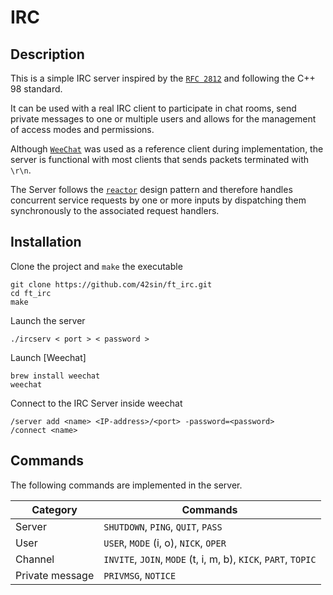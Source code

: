 # IRC
## Description
This is a simple IRC server inspired by the [`RFC 2812`] and following the C++ 98 standard.

It can be used with a real IRC client to participate in chat rooms, send private messages to one or multiple users and allows for the management of access modes and permissions. 

Although  [`WeeChat`] was used as a reference client during implementation, the server is functional with most clients that sends packets terminated with `\r\n`.

The Server follows the [`reactor`] design pattern and therefore handles concurrent service requests by one or more inputs by dispatching them synchronously to the associated request handlers.

## Installation
Clone the project and `make` the executable

	git clone https://github.com/42sin/ft_irc.git
	cd ft_irc
	make

Launch the server

	./ircserv < port > < password >

Launch  [Weechat]

	brew install weechat
	weechat
Connect to the IRC Server inside weechat

	/server add <name> <IP-address>/<port> -password=<password>
	/connect <name>

## Commands

The following commands are implemented in the server.

| Category        | Commands      
| --------------- | --------------------------------- |
| Server          | `SHUTDOWN`, `PING`, `QUIT`, `PASS` |
| User            | `USER`, `MODE` (i, o), `NICK`, `OPER` |
| Channel         | `INVITE`, `JOIN`, `MODE` (t, i, m, b), `KICK`, `PART`, `TOPIC` |
| Private message | `PRIVMSG`, `NOTICE` 

[`RFC 2812`]: https://www.rfc-editor.org/rfc/rfc2812
[`WeeChat`]: https://weechat.org/
[`reactor`]: https://en.wikipedia.org/wiki/Reactor_pattern
